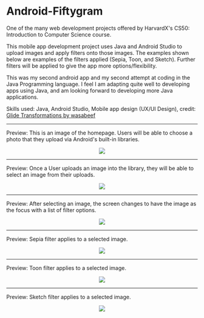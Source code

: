 # Android-Fiftygram
One of the many web development projects offered by HarvardX's CS50: Introduction to Computer Science course.

This mobile app development project uses Java and Android Studio to upload images and apply filters onto those images. The examples shown below are examples of the filters applied (Sepia, Toon, and Sketch). Further filters will be applied to give the app more options/flexibility.

This was my second android app and my second attempt at coding in the Java Programming language. I feel I am adapting quite well to developing apps using Java, and am looking forward to developing more Java applications. 

Skills used: Java, Android Studio, Mobile app design (UX/UI Design), credit: [Glide Transformations by wasabeef](https://github.com/wasabeef/glide-transformations)

----------------------------------------------------------------------------------------------------------------

Preview: This is an image of the homepage. Users will be able to choose a photo that they upload via Android's built-in libraries.

<div align="center"> 
<img src="images/1.png">
</div>

----------------------------------------------------------------------------------------------------------------

Preview: Once a User uploads an image into the library, they will be able to select an image from their uploads.

<div align="center"> 
<img src="images/2.png">
</div>

----------------------------------------------------------------------------------------------------------------

Preview: After selecting an image, the screen changes to have the image as the focus with a list of filter options.

<div align="center"> 
<img src="images/3.png">
</div>

----------------------------------------------------------------------------------------------------------------

Preview: Sepia filter applies to a selected image.

<div align="center"> 
<img src="images/4.png">
</div>

----------------------------------------------------------------------------------------------------------------

Preview: Toon filter applies to a selected image.

<div align="center"> 
<img src="images/5.png">
</div>

----------------------------------------------------------------------------------------------------------------

Preview: Sketch filter applies to a selected image.

<div align="center"> 
<img src="images/6.png">
</div>
